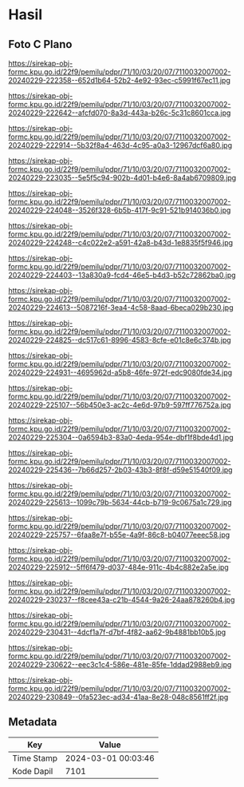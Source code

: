 # Hasil

## Foto C Plano

https://sirekap-obj-formc.kpu.go.id/22f9/pemilu/pdpr/71/10/03/20/07/7110032007002-20240229-222358--652d1b64-52b2-4e92-93ec-c5991f67ec11.jpg

https://sirekap-obj-formc.kpu.go.id/22f9/pemilu/pdpr/71/10/03/20/07/7110032007002-20240229-222642--afcfd070-8a3d-443a-b26c-5c31c8601cca.jpg

https://sirekap-obj-formc.kpu.go.id/22f9/pemilu/pdpr/71/10/03/20/07/7110032007002-20240229-222914--5b32f8a4-463d-4c95-a0a3-12967dcf6a80.jpg

https://sirekap-obj-formc.kpu.go.id/22f9/pemilu/pdpr/71/10/03/20/07/7110032007002-20240229-223035--5e5f5c94-902b-4d01-b4e6-8a4ab6709809.jpg

https://sirekap-obj-formc.kpu.go.id/22f9/pemilu/pdpr/71/10/03/20/07/7110032007002-20240229-224048--3526f328-6b5b-417f-9c91-521b914036b0.jpg

https://sirekap-obj-formc.kpu.go.id/22f9/pemilu/pdpr/71/10/03/20/07/7110032007002-20240229-224248--c4c022e2-a591-42a8-b43d-1e8835f5f946.jpg

https://sirekap-obj-formc.kpu.go.id/22f9/pemilu/pdpr/71/10/03/20/07/7110032007002-20240229-224403--13a830a9-fcd4-46e5-b4d3-b52c72862ba0.jpg

https://sirekap-obj-formc.kpu.go.id/22f9/pemilu/pdpr/71/10/03/20/07/7110032007002-20240229-224613--5087216f-3ea4-4c58-8aad-6beca029b230.jpg

https://sirekap-obj-formc.kpu.go.id/22f9/pemilu/pdpr/71/10/03/20/07/7110032007002-20240229-224825--dc517c61-8996-4583-8cfe-e01c8e6c374b.jpg

https://sirekap-obj-formc.kpu.go.id/22f9/pemilu/pdpr/71/10/03/20/07/7110032007002-20240229-224931--4695962d-a5b8-46fe-972f-edc9080fde34.jpg

https://sirekap-obj-formc.kpu.go.id/22f9/pemilu/pdpr/71/10/03/20/07/7110032007002-20240229-225107--56b450e3-ac2c-4e6d-97b9-597ff776752a.jpg

https://sirekap-obj-formc.kpu.go.id/22f9/pemilu/pdpr/71/10/03/20/07/7110032007002-20240229-225304--0a6594b3-83a0-4eda-954e-dbf1f8bde4d1.jpg

https://sirekap-obj-formc.kpu.go.id/22f9/pemilu/pdpr/71/10/03/20/07/7110032007002-20240229-225436--7b66d257-2b03-43b3-8f8f-d59e51540f09.jpg

https://sirekap-obj-formc.kpu.go.id/22f9/pemilu/pdpr/71/10/03/20/07/7110032007002-20240229-225613--1099c79b-5634-44cb-b719-9c0675a1c729.jpg

https://sirekap-obj-formc.kpu.go.id/22f9/pemilu/pdpr/71/10/03/20/07/7110032007002-20240229-225757--6faa8e7f-b55e-4a9f-86c8-b04077eeec58.jpg

https://sirekap-obj-formc.kpu.go.id/22f9/pemilu/pdpr/71/10/03/20/07/7110032007002-20240229-225912--5ff6f479-d037-484e-911c-4b4c882e2a5e.jpg

https://sirekap-obj-formc.kpu.go.id/22f9/pemilu/pdpr/71/10/03/20/07/7110032007002-20240229-230237--f8cee43a-c21b-4544-9a26-24aa878260b4.jpg

https://sirekap-obj-formc.kpu.go.id/22f9/pemilu/pdpr/71/10/03/20/07/7110032007002-20240229-230431--4dcf1a7f-d7bf-4f82-aa62-9b4881bb10b5.jpg

https://sirekap-obj-formc.kpu.go.id/22f9/pemilu/pdpr/71/10/03/20/07/7110032007002-20240229-230622--eec3c1c4-586e-481e-85fe-1ddad2988eb9.jpg

https://sirekap-obj-formc.kpu.go.id/22f9/pemilu/pdpr/71/10/03/20/07/7110032007002-20240229-230849--0fa523ec-ad34-41aa-8e28-048c8561ff2f.jpg


## Metadata

| Key        | Value               |
| ---------- | ------------------- |
| Time Stamp | 2024-03-01 00:03:46 |
| Kode Dapil | 7101                |



